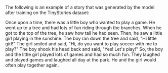 The following is an example of a story that was generated by the model after training on the TinyStories dataset:

Once upon a time, there was a little boy who wanted to play a game. He went up to a tree and had lots of fun riding through the branches.
When he got to the top of the tree, he saw how tall he had seen. Then, he saw a little girl playing in the sunshine.
The boy ran down the tree and said, "Hi little girl!" The girl smiled and said, "Hi, do you want to play soccer with me to play?"
The boy shook his head back and said, "Yes! Let's play!"
So, the boy and the little girl played lots of games and had so much fun. They laughed and played games and laughed all day at the park.
He and the girl would often play together again.
